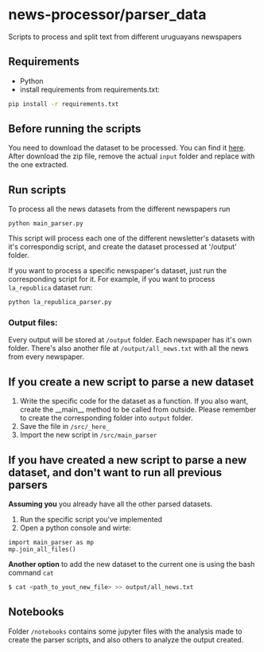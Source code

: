 # news-processor/parser_data
Scripts to process and split text from different uruguayans newspapers

## Requirements
- Python
- install requirements from requirements.txt:
``` bash
pip install -r requirements.txt
```

## Before running the scripts
You need to download the dataset to be processed. You can find it [here](https://drive.google.com/drive/folders/1KhlclNOiD1WwB34p5t6HgzHJa93s5PMl?usp=sharing). After download the zip file, remove the actual `input` folder and replace with the one extracted.

## Run scripts
To process all the news datasets from the different newspapers run 
```
python main_parser.py
```
This script will process each one of the different newsletter's datasets with it's correspondig script, and create the dataset processed at '/output' folder.


If you want to process a specific newspaper's dataset, just run the corresponding script for it. For example, if you want to process `la_republica` dataset run:
``` bash
python la_republica_parser.py
```

### Output files:
Every output will be stored at `/output` folder. Each newspaper has it's own folder. There's also another file at `/output/all_news.txt` with all the news from every newspaper.

## If you create a new script to parse a new dataset
1. Write the specific code for the dataset as a function. If you also want, create the \_\_main\_\_ method to be called from outside. Please remember to create the corresponding folder into `output` folder.
2. Save the file in `/src/_here_`
3. Import the new script in `/src/main_parser`

## If you have created a new script to parse a new dataset, and don't want to run all previous parsers
**Assuming you** you already have all the other parsed datasets.
1. Run the specific script you've implemented
2. Open a python console and wirte: 
``` pyhton
import main_parser as mp
mp.join_all_files()
```

**Another option** to add the new dataset to the current one is using the bash command `cat`
``` bash
$ cat <path_to_yout_new_file> >> output/all_news.txt
```

## Notebooks
Folder `/notebooks` contains some jupyter files with the analysis made to create the parser scripts, and also others to analyze the output created.